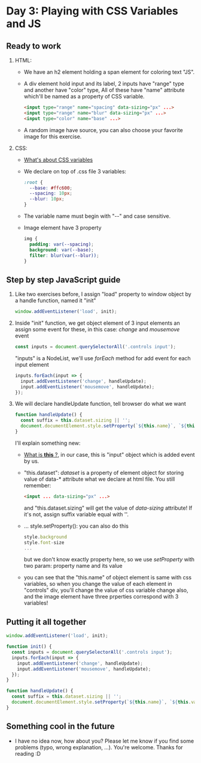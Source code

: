# Day 3: Playing with CSS Variables and JS

## Ready to work

1. HTML:

   - We have an h2 element holding a span element for coloring text "JS".
   - A div element hold input and its label, 2 inputs have "range" type and another have "color" type, All of these have "name" attribute which'll be named as a property of CSS variable.

     ```html
     <input type="range" name="spacing" data-sizing="px" ...>
     <input type="range" name="blur" data-sizing="px" ...>
     <input type="color" name="base" ...>
     ```

   - A random image have source, you can also choose your favorite image for this exercise.

2. CSS:

   - [What's about CSS variables](https://www.w3schools.com/css/css3_variables.asp)

   - We declare on top of .css file 3 variables:
     ```css
     :root {
       --base: #ffc600;
       --spacing: 10px;
       --blur: 10px;
     }
     ```
   - The variable name must begin with "--" and case sensitive.

   - Image element have 3 property
     ```css
     img {
       padding: var(--spacing);
       background: var(--base);
       filter: blur(var(--blur));
     }
     ```

## Step by step JavaScript guide

1. Like two exercises before, I assign "load" property to window object by a handle function, named it "init"

   ```javascript
   window.addEventListener('load', init);
   ```

2. Inside "init" function, we get object element of 3 input elements an assign some event for these, in this case: *change* and *mousemove* event

   ```javascript
   const inputs = document.querySelectorAll('.controls input');
   ```

   "inputs" is a NodeList, we'll use *forEach* method for add event for each input element

   ```javascript
   inputs.forEach(input => {
     input.addEventListener('change', handleUpdate);
     input.addEventListener('mousemove', handleUpdate);
   });
   ```

3. We will declare handleUpdate function, tell browser do what we want

   ```javascript
   function handleUpdate() {
     const suffix = this.dataset.sizing || '';
     document.documentElement.style.setProperty(`${this.name}`, `${this.value}${suffix}`);
   } 
   ```

   I'll explain something new:

   - [What is **this** ?](https://www.w3schools.com/js/js_this.asp), in our case, this is "input" object which is added event by us.
   - "this.dataset": *dataset* is a property of element object for storing value of data-* attribute what we declare at html file. You still remember:

     ```html
     <input ... data-sizing="px" ...>
     ```
     and "this.dataset.sizing" will get the value of *data-sizing* attribute! If it's not, assign suffix variable equal with ''.

   - ... style.setProperty(): you can also do this

     ```javascript
     style.background
     style.font-size
     ...
     ```
     but we don't know exactly property here, so we use *setProperty* with two param: property name and its value

   - you can see that the "this.name" of object element is same with css variables, so when you change the value of each element in "controls" div, you'll change the value of css variable change also, and the image element have three prperties correspond with 3 variables!

## Putting it all together

  ```javascript
  window.addEventListener('load', init);

  function init() {
    const inputs = document.querySelectorAll('.controls input');
    inputs.forEach(input => {
      input.addEventListener('change', handleUpdate);
      input.addEventListener('mousemove', handleUpdate);
    });
  }

  function handleUpdate() {
    const suffix = this.dataset.sizing || '';
    document.documentElement.style.setProperty(`${this.name}`, `${this.value}${suffix}`);
  }
  ```

## Something cool in the future

- I have no idea now, how about you? Please let me know if you find some problems (typo, wrong explanation, ...). You're welcome. Thanks for reading :D